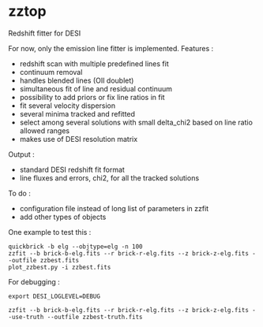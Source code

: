 # zztop

Redshift fitter for DESI

For now, only the emission line fitter is implemented.
Features :
* redshift scan with multiple predefined lines fit
* continuum removal
* handles blended lines (OII doublet)
* simultaneous fit of line and residual continuum
* possibility to add priors or fix line ratios in fit
* fit several velocity dispersion
* several minima tracked and refitted
* select among several solutions with small delta_chi2 based on line ratio allowed ranges 
* makes use of DESI resolution matrix

Output :
* standard DESI redshift fit format
* line fluxes and errors, chi2, for all the tracked solutions

To do :
* configuration file instead of long list of parameters in zzfit
* add other types of objects

One example to test this :

```
quickbrick -b elg --objtype=elg -n 100
zzfit --b brick-b-elg.fits --r brick-r-elg.fits --z brick-z-elg.fits --outfile zzbest.fits
plot_zzbest.py -i zzbest.fits
```

For debugging :
```
export DESI_LOGLEVEL=DEBUG

zzfit --b brick-b-elg.fits --r brick-r-elg.fits --z brick-z-elg.fits --use-truth --outfile zzbest-truth.fits 
```




